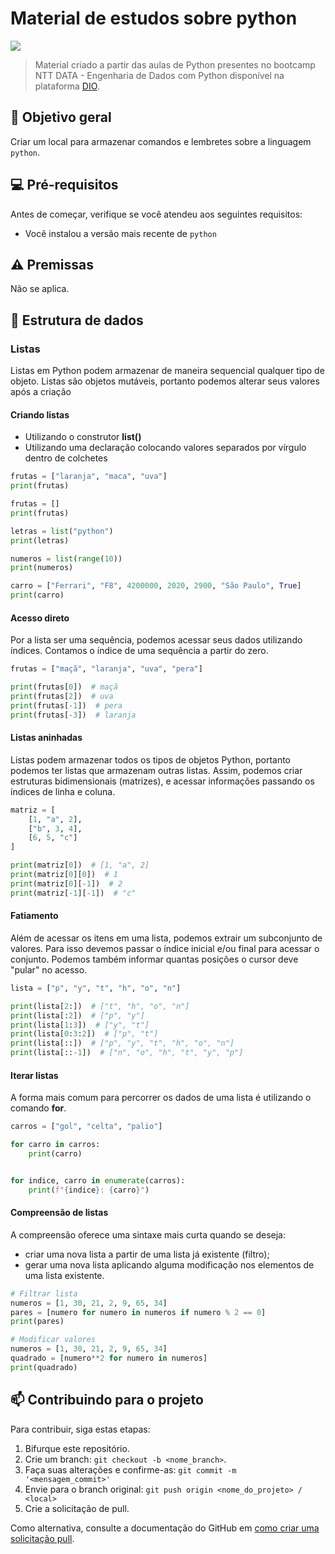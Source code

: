 # Material de estudos sobre python

<img src="Savings-bro.png">

> Material criado a partir das aulas de Python presentes no bootcamp NTT DATA - Engenharia de Dados com Python disponível na plataforma [DIO](https://web.dio.me/home).

## 🎯 Objetivo geral
Criar um local para armazenar comandos e lembretes sobre a linguagem `python`.

## 💻 Pré-requisitos
Antes de começar, verifique se você atendeu aos seguintes requisitos:
- Você instalou a versão mais recente de `python`
  
## ⚠️ Premissas
Não se aplica.

## 📝 Estrutura de dados

### Listas

Listas em Python podem armazenar de maneira sequencial qualquer tipo de objeto. 
Listas são objetos mutáveis, portanto podemos alterar seus valores após a criação

#### Criando listas
- Utilizando o construtor **list()**
- Utilizando uma declaração colocando valores separados por vírgulo dentro de colchetes

```python
frutas = ["laranja", "maca", "uva"]
print(frutas)

frutas = []
print(frutas)

letras = list("python")
print(letras)

numeros = list(range(10))
print(numeros)

carro = ["Ferrari", "F8", 4200000, 2020, 2900, "São Paulo", True]
print(carro)
```

#### Acesso direto
Por a lista ser uma sequência, podemos acessar seus dados utilizando índices.
Contamos o índice de uma sequência a partir do zero.

```python
frutas = ["maçã", "laranja", "uva", "pera"]

print(frutas[0])  # maçã
print(frutas[2])  # uva
print(frutas[-1])  # pera
print(frutas[-3])  # laranja
```

#### Listas aninhadas
Listas podem armazenar todos os tipos de objetos Python, portanto podemos ter listas que armazenam outras listas.
Assim, podemos criar estruturas bidimensionais (matrizes), e acessar informações passando os índices de linha e coluna.

```python
matriz = [
    [1, "a", 2],
    ["b", 3, 4],
    [6, 5, "c"]
]

print(matriz[0])  # [1, "a", 2]
print(matriz[0][0])  # 1
print(matriz[0][-1])  # 2
print(matriz[-1][-1])  # "c"
```

#### Fatiamento
Além de acessar os itens em uma lista, podemos extrair um subconjunto de valores. Para isso devemos passar o índice inicial e/ou final para acessar o conjunto. Podemos também informar quantas posições o cursor deve "pular" no acesso.

```python
lista = ["p", "y", "t", "h", "o", "n"]

print(lista[2:])  # ["t", "h", "o", "n"]
print(lista[:2])  # ["p", "y"]
print(lista[1:3])  # ["y", "t"]
print(lista[0:3:2])  # ["p", "t"]
print(lista[::])  # ["p", "y", "t", "h", "o", "n"]
print(lista[::-1])  # ["n", "o", "h", "t", "y", "p"]
```

#### Iterar listas
A forma mais comum para percorrer os dados de uma lista é utilizando o comando **for**.

```python
carros = ["gol", "celta", "palio"]

for carro in carros:
    print(carro)


for indice, carro in enumerate(carros):
    print(f"{indice}: {carro}")
```

#### Compreensão de listas
A compreensão oferece uma sintaxe mais curta quando se deseja:
- criar uma nova lista a partir de uma lista já existente (filtro);
- gerar uma nova lista aplicando alguma modificação nos elementos de uma lista existente.

```python
# Filtrar lista
numeros = [1, 30, 21, 2, 9, 65, 34]
pares = [numero for numero in numeros if numero % 2 == 0]
print(pares)

# Modificar valores
numeros = [1, 30, 21, 2, 9, 65, 34]
quadrado = [numero**2 for numero in numeros]
print(quadrado)
```

## 📫 Contribuindo para o projeto

Para contribuir, siga estas etapas:

1. Bifurque este repositório.
2. Crie um branch: `git checkout -b <nome_branch>`.
3. Faça suas alterações e confirme-as: `git commit -m '<mensagem_commit>'`
4. Envie para o branch original: `git push origin <nome_do_projeto> / <local>`
5. Crie a solicitação de pull.

Como alternativa, consulte a documentação do GitHub em [como criar uma solicitação pull](https://help.github.com/en/github/collaborating-with-issues-and-pull-requests/creating-a-pull-request).
